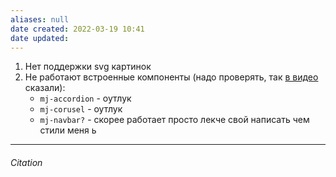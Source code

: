 ```yaml
---
aliases: null
date created: 2022-03-19 10:41
date updated:
---
```


1. Нет поддержки svg картинок
2. Не работают встроенные компоненты (надо проверять, так [в видео](https://www.youtube.com/watch?v=CQBwKYRocwY&list=PLZTsCOAKJJ_YXNTIiJGYhe2MXAtxsnVzo&index=2&t=556s&ab_channel=MaxGraph-c%D0%B0%D0%B9%D1%82%D1%8B%D0%BA%D0%B0%D0%BA%D1%81%D1%82%D1%80%D0%B0%D1%81%D1%82%D1%8C) сказали):
	* `mj-accordion` - оутлук 
	* `mj-corusel` - оутлук 
	* `mj-navbar?` - скорее работает просто лекче свой написать чем стили меня ь
	

---

###### Citation

